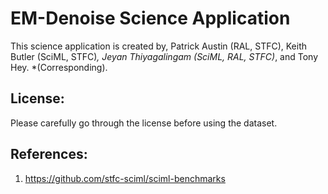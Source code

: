 # EM-Denoise Science Application

This science application is created by, Patrick Austin (RAL, STFC), Keith Butler (SciML, STFC)*, Jeyan Thiyagalingam (SciML, RAL, STFC)*, and Tony Hey.
*(Corresponding). 

## License:

Please carefully go through the license before using the dataset. 

## References:

1. https://github.com/stfc-sciml/sciml-benchmarks

